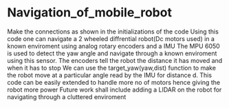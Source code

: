 # Navigation_of_mobile_robot
Make the connections as shown in the initializations of the code
Using this code one can navigate a 2 wheeled diffrential robot(Dc motors used) in a known enviroment using analog rotary encoders and a IMU 
The MPU 6050 is used to detect the yaw angle and navigate through a known enviroment using this sensor.
The encoders tell the robot the distance it has moved and when it has to stop
We can use the target_yaw(yaw,dist) function to make the robot move at a particular angle read by the IMU for distance d.
This code can be easily extended to handle more no of motors hence giving the robot more power
Future work shall include adding a LIDAR on the robot for navigating through a cluttered enviroment
